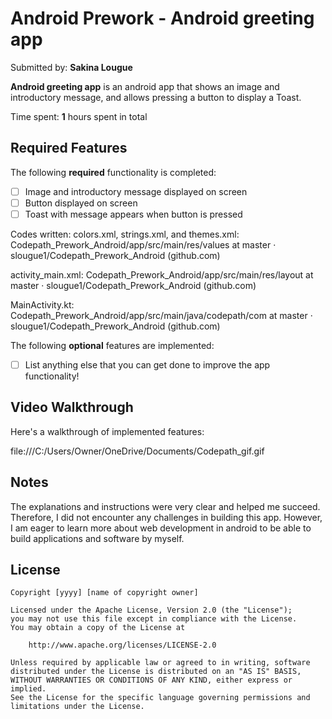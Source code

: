 # Android Prework - Android greeting app
Submitted by: **Sakina Lougue**

**Android greeting app** is an android app that shows an image and introductory message, and allows pressing a button to display a Toast. 

Time spent: **1** hours spent in total

## Required Features

The following **required** functionality is completed:

* [ ] Image and introductory message displayed on screen
* [ ] Button displayed on screen
* [ ] Toast with message appears when button is pressed 

Codes written:
colors.xml, strings.xml, and themes.xml:
Codepath_Prework_Android/app/src/main/res/values at master · slougue1/Codepath_Prework_Android (github.com)

activity_main.xml:
Codepath_Prework_Android/app/src/main/res/layout at master · slougue1/Codepath_Prework_Android (github.com)

MainActivity.kt:
Codepath_Prework_Android/app/src/main/java/codepath/com at master · slougue1/Codepath_Prework_Android (github.com)

The following **optional** features are implemented:

* [ ] List anything else that you can get done to improve the app functionality!

## Video Walkthrough

Here's a walkthrough of implemented features:

file:///C:/Users/Owner/OneDrive/Documents/Codepath_gif.gif


## Notes

The explanations and instructions were very clear and helped me succeed. Therefore, I did not encounter any challenges in building this app. 
However, I am eager to learn more about web development in android to be able to build applications and software by myself.

## License

    Copyright [yyyy] [name of copyright owner]

    Licensed under the Apache License, Version 2.0 (the "License");
    you may not use this file except in compliance with the License.
    You may obtain a copy of the License at

        http://www.apache.org/licenses/LICENSE-2.0

    Unless required by applicable law or agreed to in writing, software
    distributed under the License is distributed on an "AS IS" BASIS,
    WITHOUT WARRANTIES OR CONDITIONS OF ANY KIND, either express or implied.
    See the License for the specific language governing permissions and
    limitations under the License.
